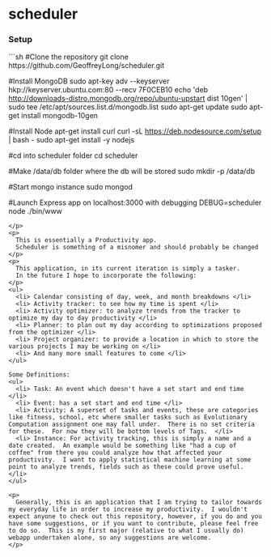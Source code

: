 scheduler
=========
<p>
  <h3> Setup </h3>
```sh
#Clone the repository
git clone https://github.com/GeoffreyLong/scheduler.git

#Install MongoDB
sudo apt-key adv --keyserver hkp://keyserver.ubuntu.com:80 --recv 7F0CEB10
echo 'deb http://downloads-distro.mongodb.org/repo/ubuntu-upstart dist 10gen' | sudo tee /etc/apt/sources.list.d/mongodb.list
sudo apt-get update
sudo apt-get install mongodb-10gen

#Install Node
apt-get install curl
curl -sL https://deb.nodesource.com/setup | bash -
sudo apt-get install -y nodejs

#cd into scheduler folder
cd scheduler

#Make /data/db folder where the db will be stored
sudo mkdir -p /data/db

#Start mongo instance
sudo mongod

#Launch Express app on localhost:3000 with debugging
DEBUG=scheduler node ./bin/www
```
</p>
<p> 
  This is essentially a Productivity app.
  Scheduler is something of a misnomer and should probably be changed 
</p>
<p>
  This application, in its current iteration is simply a tasker.
  In the future I hope to incorporate the following:
</p>
<ul>
  <li> Calendar consisting of day, week, and month breakdowns </li>
  <li> Activity tracker: to see how my time is spent </li>
  <li> Activity optimizer: to analyze trends from the tracker to optimize my day to day productivity </li>
  <li> Planner: to plan out my day according to optimizations proposed from the optimizer </li>
  <li> Project organizer: to provide a location in which to store the various projects I may be working on </li>
  <li> And many more small features to come </li>
</ul>

Some Definitions:
<ul>
  <li> Task: An event which doesn't have a set start and end time </li>
  <li> Event: has a set start and end time </li>
  <li> Activity: A superset of tasks and events, these are categories like fitness, school, etc where smaller tasks such as Evolutionary Computation assignment one may fall under.  There is no set criteria for these.  For now they will be bottom levels of Tags.  </li>
  <li> Instance: For activity tracking, this is simply a name and a date created.  An example would be something like "had a cup of coffee" from there you could analyze how that affected your productivity.  I want to apply statistical machine learning at some point to analyze trends, fields such as these could prove useful. </li>
</ul>

<p>
  Generally, this is an application that I am trying to tailor towards my everyday life in order to increase my productivity.  I wouldn't expect anyone to check out this repository, however, if you do and you have some suggestions, or if you want to contribute, please feel free to do so.  This is my first major (relative to what I usually do) webapp undertaken alone, so any suggestions are welcome.
</p>
